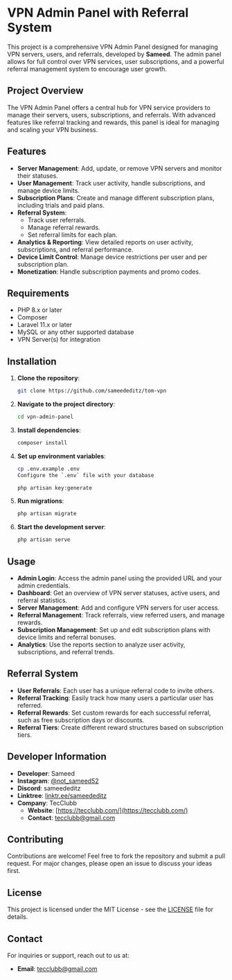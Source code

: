 # VPN Admin Panel with Referral System

This project is a comprehensive VPN Admin Panel designed for managing VPN servers, users, and referrals, developed by **Sameed**. The admin panel allows for full control over VPN services, user subscriptions, and a powerful referral management system to encourage user growth.

## Project Overview
The VPN Admin Panel offers a central hub for VPN service providers to manage their servers, users, subscriptions, and referrals. With advanced features like referral tracking and rewards, this panel is ideal for managing and scaling your VPN business.

## Features
- **Server Management**: Add, update, or remove VPN servers and monitor their statuses.
- **User Management**: Track user activity, handle subscriptions, and manage device limits.
- **Subscription Plans**: Create and manage different subscription plans, including trials and paid plans.
- **Referral System**: 
  - Track user referrals.
  - Manage referral rewards.
  - Set referral limits for each plan.
- **Analytics & Reporting**: View detailed reports on user activity, subscriptions, and referral performance.
- **Device Limit Control**: Manage device restrictions per user and per subscription plan.
- **Monetization**: Handle subscription payments and promo codes.

## Requirements

- PHP 8.x or later
- Composer
- Laravel 11.x or later
- MySQL or any other supported database
- VPN Server(s) for integration

## Installation
1. **Clone the repository**:
    ```bash
    git clone https://github.com/sameededitz/tom-vpn
    ```
2. **Navigate to the project directory**:
    ```bash
    cd vpn-admin-panel
    ```
3. **Install dependencies**:
    ```bash
    composer install
    ```
4. **Set up environment variables**:
    ```bash
    cp .env.example .env
    Configure the `.env` file with your database

    php artisan key:generate
    ```
5. **Run migrations**:
    ```bash
    php artisan migrate
    ```
6. **Start the development server**:
    ```bash
    php artisan serve
    ```

## Usage
- **Admin Login**: Access the admin panel using the provided URL and your admin credentials.
- **Dashboard**: Get an overview of VPN server statuses, active users, and referral statistics.
- **Server Management**: Add and configure VPN servers for user access.
- **Referral Management**: Track referrals, view referred users, and manage rewards.
- **Subscription Management**: Set up and edit subscription plans with device limits and referral bonuses.
- **Analytics**: Use the reports section to analyze user activity, subscriptions, and referral trends.

## Referral System
- **User Referrals**: Each user has a unique referral code to invite others.
- **Referral Tracking**: Easily track how many users a particular user has referred.
- **Referral Rewards**: Set custom rewards for each successful referral, such as free subscription days or discounts.
- **Referral Tiers**: Create different reward structures based on subscription tiers.

## Developer Information
- **Developer**: Sameed
- **Instagram**: [@not_sameed52](https://www.instagram.com/not_sameed52/)
- **Discord**: sameededitz
- **Linktree**: [linktr.ee/sameededitz](https://linktr.ee/sameededitz)
- **Company**: TecClubb
  - **Website**: [https://tecclubb.com/](https://tecclubb.com/)
  - **Contact**: tecclubb@gmail.com

## Contributing
Contributions are welcome! Feel free to fork the repository and submit a pull request. For major changes, please open an issue to discuss your ideas first.

## License
This project is licensed under the MIT License - see the [LICENSE](LICENSE) file for details.

## Contact
For inquiries or support, reach out to us at:
- **Email**: tecclubb@gmail.com
